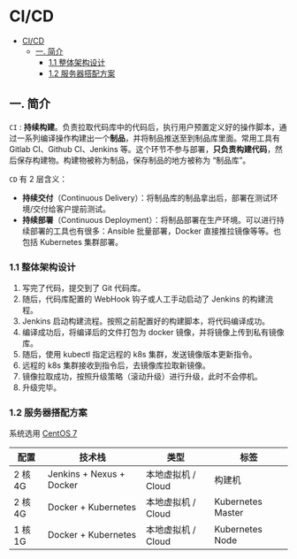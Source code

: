 # CI/CD

<!-- @import "[TOC]" {cmd="toc" depthFrom=1 depthTo=6 orderedList=false} -->

<!-- code_chunk_output -->

- [CI/CD](#cicd)
  - [一. 简介](#一-简介)
    - [1.1 整体架构设计](#11-整体架构设计)
    - [1.2 服务器搭配方案](#12-服务器搭配方案)

<!-- /code_chunk_output -->

## 一. 简介

`CI`
: **持续构建**。负责拉取代码库中的代码后，执行用户预置定义好的操作脚本，通过一系列编译操作构建出一个**制品**，并将制品推送至到制品库里面。常用工具有 Gitlab CI、Github CI、Jenkins 等。这个环节不参与部署，**只负责构建代码**，然后保存构建物。构建物被称为制品，保存制品的地方被称为 “制品库”。

`CD` 有 2 层含义：

- **持续交付**（Continuous Delivery）：将制品库的制品拿出后，部署在测试环境/交付给客户提前测试。
- **持续部署**（Continuous Deployment）：将制品部署在生产环境。可以进行持续部署的工具也有很多：Ansible 批量部署，Docker 直接推拉镜像等等。也包括 Kubernetes 集群部署。

### 1.1 整体架构设计

1. 写完了代码，提交到了 Git 代码库。
2. 随后，代码库配置的 WebHook 钩子或人工手动启动了 Jenkins 的构建流程。
3. Jenkins 启动构建流程。按照之前配置好的构建脚本，将代码编译成功。
4. 编译成功后，将编译后的文件打包为 docker 镜像，并将镜像上传到私有镜像库。
5. 随后，使用 kubectl 指定远程的 k8s 集群，发送镜像版本更新指令。
6. 远程的 k8s 集群接收到指令后，去镜像库拉取新镜像。
7. 镜像拉取成功，按照升级策略（滚动升级）进行升级，此时不会停机。
8. 升级完毕。

### 1.2 服务器搭配方案

系统选用 [CentOS 7](https://link.juejin.cn/?target=https%3A%2F%2Fmirrors.aliyun.com%2Fcentos%2F7.9.2009%2Fisos%2Fx86_64%2FCentOS-7-x86_64-Minimal-2009.iso)

| 配置    | 技术栈                   | 类型               | 标签              |
| ------- | ------------------------ | ------------------ | ----------------- |
| 2 核 4G | Jenkins + Nexus + Docker | 本地虚拟机 / Cloud | 构建机            |
| 2 核 4G | Docker + Kubernetes      | 本地虚拟机 / Cloud | Kubernetes Master |
| 1 核 1G | Docker + Kubernetes      | 本地虚拟机 / Cloud | Kubernetes Node   |
